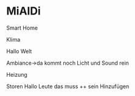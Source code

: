 # MiAlDi

Smart Home

Klima

Hallo Welt

Ambiance->da kommt noch Licht und Sound rein

Heizung

Storen
Hallo Leute das muss ++ sein
Hinzufügen